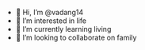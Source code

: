 - 👋 Hi, I’m @vadang14
- 👀 I’m interested in life
- 🌱 I’m currently learning living
- 💞️ I’m looking to collaborate on family
